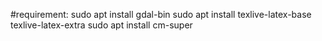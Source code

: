 
#requirement:
sudo apt install gdal-bin
sudo apt install texlive-latex-base texlive-latex-extra
sudo apt install cm-super
